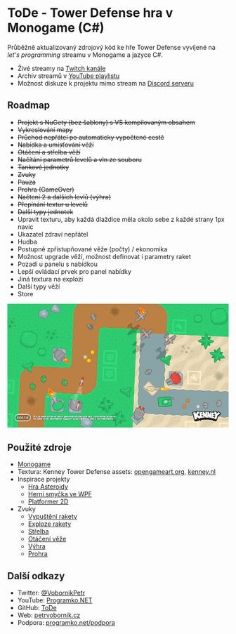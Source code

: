 ﻿# ToDe - Tower Defense hra v Monogame (C#)

Průběžně aktualizovaný zdrojový kód ke hře Tower Defense vyvíjené na _let's programming_ streamu v Monogame a jazyce C#.
* Živé streamy na [Twitch kanále](https://www.twitch.tv/petrvobornik)
* Archiv streamů v [YouTube playlistu](http://programko.net/tode/yt)
* Možnost diskuze k projektu mimo stream na [Discord serveru](http://programko.net/discord)

## Roadmap
* ~~Projekt s NuGety (bez šablony) s VS kompilovaným obsahem~~
* ~~Vykreslování mapy~~
* ~~Průchod nepřátel po automaticky vypočtené cestě~~
* ~~Nabídka a umísťování věží~~
* ~~Otáčení a střelba věží~~
* ~~Načítání parametrů levelů a vln ze souboru~~
* ~~Tankové jednotky~~
* ~~Zvuky~~
* ~~Pauza~~
* ~~Prohra (GameOver)~~
* ~~Načtení 2 a dalších levlů (výhra)~~
* ~~Přepínání textur u levelů~~
* ~~Další typy jednotek~~
* Upravit texturu, aby každá dlaždice měla okolo sebe z každé strany 1px navíc
* Ukazatel zdraví nepřátel
* Hudba
* Postupně zpřístupňované věže (počty) / ekonomika
* Možnost upgrade věží, možnost definovat i parametry raket
* Pozadí u panelu s nabídkou
* Lepší ovládací prvek pro panel nabídky
* Jiná textura na explozi
* Další typy věží
* Store


<p align="center">
<img src="https://github.com/PetrVobornik/ToDe/blob/main/Soubory/texture-sample.png?raw=true" alt="Ukázka použité textury" />
</p>


## Použité zdroje
* [Monogame](https://www.monogame.net)
* Textura: Kenney Tower Defense assets: [opengameart.org](https://opengameart.org/content/tower-defense-300-tilessprites), [kenney.nl](https://www.kenney.nl/assets/tower-defense-top-down)
* Inspirace projekty
    * [Hra Asteroidy](https://github.com/PetrVobornik/prednasky/tree/master/Xamarin.Forms/09-Hra)
    * [Herní smyčka ve WPF](https://www.youtube.com/playlist?list=PLxTqV9i8bnb_jTFqFLAE2cnB6ec6u6N5T)
    * [Platformer 2D](https://github.com/MonoGame/MonoGame.Samples/tree/develop/Platformer2D/)
* Zvuky
    * [Vypuštění rakety](https://freesound.org/people/jorgerosa/sounds/458669/)
    * [Exploze rakety](https://freesound.org/people/derplayer/sounds/587194/)
    * [Střelba](https://freesound.org/people/timgormly/sounds/170167/)
    * [Otáčení věže](https://freesound.org/people/KieranKeegan/sounds/418881/)
    * [Výhra](https://freesound.org/people/LittleRobotSoundFactory/sounds/270402/)
    * [Prohra](https://freesound.org/people/LittleRobotSoundFactory/sounds/270466/)


## Další odkazy
* Twitter: [@VobornikPetr](https://twitter.com/VobornikPetr)
* YouTube: [Programko.NET](http://programko.net)
* GitHub: [ToDe](https://github.com/PetrVobornik/ToDe)
* Web: [petrvobornik.cz](https://www.petrvobornik.cz)
* Podpora: [programko.net/podpora](https://programko.net/podpora)